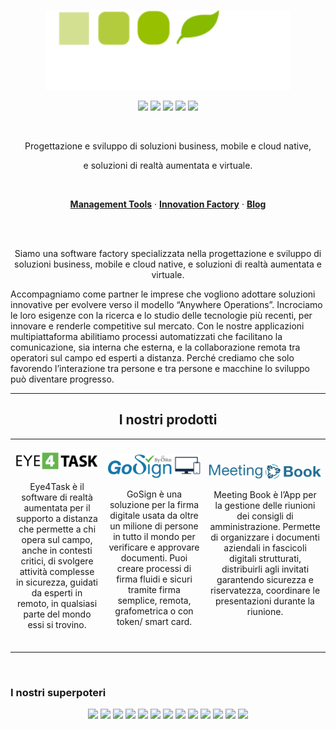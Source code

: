 <p align="center">
  <a href="https://eco-mind.eu/">
      <img src="https://github.com/maubalzano/maubalzano/blob/main/Eco-Mind-default-Logo-light.svg" height="128">
  </a>
</p>
<p align="center">
  <a href="https://www.linkedin.com/company/eco-mind-ingegneria-informatica/"><img src="https://img.icons8.com/color/344/linkedin-circled--v1.png" width="30"></a>
  <a href="https://www.instagram.com/ecomindsoftware/"><img src="https://img.icons8.com/fluency/344/instagram-new.png" width="30"></a>
  <a href="https://twitter.com/ecomindsoftware"><img src="https://img.icons8.com/color/344/twitter--v1.png" width="30"></a>
  <a href="https://www.facebook.com/EcoMindSoftware/"><img src="https://img.icons8.com/color/344/facebook-new.png" width="30"></a>
  <a href="https://www.youtube.com/channel/UC2ZvHiXNfksLTkfdhp-AUeg"><img src="https://img.icons8.com/color/344/youtube-squared.png" width="30"></a>
</p>
<br>
<p align="center">
  Progettazione e sviluppo di soluzioni business, mobile e cloud native, 
</p>
<p align="center">
  e soluzioni di realtà aumentata e virtuale.
</p>
<br>
<p align="center">
  <a href="https://eco-mind.eu/management-tools/"><strong>Management Tools</strong></a> ·
  <a href="https://eco-mind.eu/innovation-factory/"><strong>Innovation Factory</strong></a> ·
  <a href="https://eco-mind.eu/blog/"><strong>Blog</strong></a>
</p>
<br/>
<br/>
<p align="center">
  Siamo una software factory specializzata nella progettazione e sviluppo di soluzioni business, mobile e cloud native, e soluzioni di realtà aumentata e virtuale.

Accompagniamo come partner le imprese che vogliono adottare soluzioni innovative per evolvere verso il modello “Anywhere Operations”. Incrociamo le loro esigenze con la ricerca e lo studio delle tecnologie più recenti, per innovare e renderle competitive sul mercato. Con le nostre applicazioni multipiattaforma abilitiamo processi automatizzati che facilitano la comunicazione, sia interna che esterna, e la collaborazione remota tra operatori sul campo ed esperti a distanza. Perché crediamo che solo favorendo l’interazione tra persone e tra persone e macchine lo sviluppo può diventare progresso.
<hr>
</p>

<div align="center">
  <h2 border="0"><strong>I nostri prodotti</strong></h2>
  <table border="0">
 <tr>
    <td align="center" border="0">
      <br>
    <img src="https://github.com/maubalzano/maubalzano/blob/main/Logo_Eye4Task.png" width="200">
      <br>
    <p width="300" align="center">
      Eye4Task è il software di realtà aumentata per il supporto a distanza che permette a chi opera sul campo, anche in contesti critici, di svolgere attività complesse in sicurezza, guidati da esperti in remoto, in qualsiasi parte del mondo essi si trovino.</p>
   <br>
   </td>
    <td align="center" border="0">
      <br>
       <img src="https://github.com/maubalzano/maubalzano/blob/main/Logo GoSign.png" width="200">
      <br>
      <p width="300" align="center">
        GoSign è una soluzione per la firma digitale usata da oltre un milione di persone in tutto il mondo per verificare e approvare documenti.
Puoi creare processi di firma fluidi e sicuri tramite firma semplice, remota, grafometrica o con token/ smart card.</p>
   <br>
   </td>
   <td align="center" border="0">
    <br>
     <img src="https://github.com/maubalzano/maubalzano/blob/main/Logo Meeting Book.png" width="200">
     <br>
    <p width="300" align="center">
      Meeting Book è l’App per la gestione delle riunioni dei consigli di amministrazione. Permette di organizzare i documenti aziendali in fascicoli digitali strutturati, distribuirli agli invitati garantendo sicurezza e riservatezza, coordinare le presentazioni durante la riunione.
    </p>
     <br>
   </td>
 </tr>
</table>
</div>
<br>
<h3>I nostri superpoteri</h3>
<p align="center">
  <img src="https://img.stackshare.io/service/995/K85ZWV2F.png" width="40">
  <img src="https://img.stackshare.io/service/1025/logo-mysql-170x170.png" width="40">
  <img src="https://img.stackshare.io/service/1030/leaf-360x360.png" width="40">
  <img src="https://img.stackshare.io/service/1612/bynNY5dJ.jpg" width="40">
  <img src="https://img.stackshare.io/service/1051/fab.os.logo.apache.200.15011_400x400.jpg" width="40">
  <img src="https://img.stackshare.io/service/116/cZLxNFZS.jpg" width="40">
  <img src="https://img.stackshare.io/service/1022/jqueryui_avatar_96.png" width="40">
  <img src="https://img.stackshare.io/service/1010/m8jf0po4imu8t5eemjdd.png" width="40">
  <img src="https://img.stackshare.io/service/1009/tuHsaI2U.png" width="40">
  <img src="https://img.stackshare.io/service/1187/tomcat.png" width="40">
  <img src="https://img.stackshare.io/service/1056/J5gFiHbG.png" width="40">
  <img src="https://img.stackshare.io/service/1008/xcode.png" width="40">
  <img src="https://img.stackshare.io/service/3745/cb8U-gL6_400x400.jpg" width="40">
  
<p>
